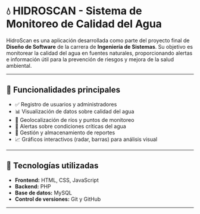 # 💧 HIDROSCAN - Sistema de Monitoreo de Calidad del Agua

HidroScan es una aplicación desarrollada como parte del proyecto final de **Diseño de Software** de la carrera de **Ingeniería de Sistemas**. Su objetivo es monitorear la calidad del agua en fuentes naturales, proporcionando alertas e información útil para la prevención de riesgos y mejora de la salud ambiental.

---

## 🚀 Funcionalidades principales

- ✅ Registro de usuarios y administradores
- 📊 Visualización de datos sobre calidad del agua
- 📍 Geolocalización de ríos y puntos de monitoreo
- 🔔 Alertas sobre condiciones críticas del agua
- 📁 Gestión y almacenamiento de reportes
- 📈 Gráficos interactivos (radar, barras) para análisis visual

---

## 🧠 Tecnologías utilizadas

- **Frontend:** HTML, CSS, JavaScript
- **Backend:** PHP
- **Base de datos:** MySQL
- **Control de versiones:** Git y GitHub

---
